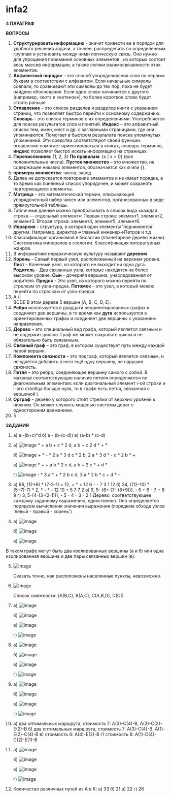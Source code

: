 # infa2 

**4 ПАРАГРАФ**

**ВОПРОСЫ**

1) **Структурировать информацию** - значит привести ее в порядок для удобного решения задачи, а точнее, распределить по определенным группам и установить между ними логическую связь. Оно нужно для упрощения понимания основных элементов , из которых состоит весь массив информации, а также логики взаимосвязанности этих элементов.
2) **Алфавитный порядок** – это способ упорядочивания слов по первым буквам в соответствии с алфавитом. Если начальные символы совпали, то сравнивают эти символы до тех пор, пока не будет найдено обоснование. Если одно слово начинается с другого (например, «кот» и «котенок»), то более короткое слово будет стоять раньше.
3) **Оглавление** – это список разделов и разделов книги с указанием страниц, что позволяет быстро перейти к основному содержанию.
**Словарь** – это список терминов с их определениями. Употребляется для поиска результатов слов и понятий.
**Индекс** – это алфавитный список тем, имен, мест и др. с заглавными страницами, где они упоминаются. Помогает в быстром результате поиска упомянутых упоминаний. Эти средства соответствуют своей функции: оглавление помогает ориентироваться в книгах, словарь терминов, **индекс** позволяет быстро искать информацию на страницах.
4) **Перечислением**: {1, 2, 3}
**По правилам**: {x | x > 0} (все положительные числа). **Пустое множество** – это множество, не содержащее никаких элементов, обозначается как ∅ или {}.
5) **примеры множества**: числа, завод
6) Далее не допускается повторение элементов и не имеет порядка, в то время как линейный список упорядочен, и может сохранять повторяющиеся элементы.
7) **Матрица** - это математический термин, описывающий упорядоченный набер чисел или элементов, организованных в виде прямоугольной таблицы.
8) Табличные данные можно преобразовать в список вида «каждая строка — отдельный элемент»:
Первая строка: элемент1, элемент2, элемент3.
Вторая строка: элемент4, элемент5, элемент6.
9) **Иерархия** - структура, в которой одни элементы 'подчиняются' другим. Например, директор->главный инженер->Петров и т.д
10) Классификация организмов в биологии (планетарное дерево жизни).
Систематика минералов в геологии.
Классификация литературных жанров.
11) В информатике иерархическую культуру называют **деревом**
12) **Корень** - Самый первый узел, расположенный на верхнем уровне. **Лист** - Конечный узел, из которого не выходит ни одна дуга. **Родитель** - Два связанных узла, которые находятся на более высоком уровне. **Сын** - дочерняя вершина, унаследованная от родителя. **Предок** - Это узел, из которого можно перейти по стрелкам от узла-предка. **Потомок** - это узел, в который можно перейти по стрелкам от узла-предка.
13) A
/|\
BCDE
В этом дереве 5 вершин (A, B, C, D, E).
14) **Ребро** используется в двадцати неориентированных графах и соединяет две вершины, в то время как **дуга** используется в ориентированных графах и соединяет две вершины с указанием направления.
15) **Дерево** – это специальный вид графа, который является связным и не содержит циклов. Граф же может сохранять циклы и не обязательно быть связанным.
16) **Связный граф** – это граф, в котором существует путь между каждой парой вершин.
17) **Компонента связности** – это подграф, который является связным, и не удаётся добавить в него ещё одну вершину, не нарушив связность.
18) **Петля** – это ребро, соединяющее вершину самого с собой. В матрице соответствующие наличие петеля определяются по диагональным элементам: если диагональный элемент i-ой строки и i-ого столбца больше нуля, то в графе есть петля, связанная с вершиной i.
19) **Орграф** - дерево у которого стоят стрелки от верхних уровней к нижним. Он может служить моделью системы дорог с одностороним движением.
20) Б 

**ЗАДАНИЯ**

1) a)  a -(b+c)*d
   б)  a - (b-(c-d))
   в)  (a-b) * (c-d)
   
2) а) ![image](https://github.com/user-attachments/assets/b77bfb37-478a-4a9c-b3e6-97831b321e9a) * + a b + c * 2 d, a b + c 2 d * + *
   
   б) ![image](https://github.com/user-attachments/assets/a878b91c-b57a-46d0-b7cd-39ca2a8adc52) + * - * 2 a * 3 d c * 2 b,        2 a * 3 d * - c * 2 b * +
   
   в) ![image](https://github.com/user-attachments/assets/a8d2f589-68f6-4bce-ae18-6632dc80c814) * + + a b * 2 c d, a b + 2 c * + d *
   
   г) ![image](https://github.com/user-attachments/assets/6252de75-8b23-4360-af96-d4296cd61e16) - * 3 a * + * 2 b c d, 3 a * 2 b * c + d * -

3) a) 66, (12+6) * (7-3-1) + 12, + * + 12 6 - - 7 3 1 12
   б) 34, ((12-10) * (5+7)-7) * 2, * - * - 12 10 + 5 7 7 2
   в) 9, 5- (6+ (7- (8+9))), - 5 + 6 - 7 + 8 9
   г) 3, 5-(4-(3-(2-1))), - 5 - 4 - 3 - 2 1
   Дерево, соответствующее каждому заданному выражению, единственно. Оно определяется порядком вычисления значения выражения (порядком обхода узлов 'левый - правый - корень')

4) а) ![image](https://github.com/user-attachments/assets/884bbd64-2e89-4970-b2ca-4444a4faeb04)

   б) ![image](https://github.com/user-attachments/assets/5781f024-c402-4633-ba5b-6c9bf807caf7)

   в) ![image](https://github.com/user-attachments/assets/96e4c34a-a174-44a6-9369-3e6f02134614)

В таком графе могут быть два изолированных вершины (а и б) или одна изолированная вершина и две пары связанных вершин (в):

5) ![image](https://github.com/user-attachments/assets/15fd9c10-beae-4323-9b33-dcfd495dcd92)

   Сказать точно, как расположены населенные пункты, невозможно.

6) ![image](https://github.com/user-attachments/assets/64acaa67-195e-4c4b-a2a2-6c36fed0ce89)

   Список смежности:
(A(B,C), B(A,C), C(A,B,D), D(C))

7) а) ![image](https://github.com/user-attachments/assets/79cbf6a0-3873-4147-a5d1-3c1e3571703b)

   б) ![image](https://github.com/user-attachments/assets/ddba4a03-6a97-46cf-99f4-233fbbaa8b76)

   в) ![image](https://github.com/user-attachments/assets/1a698c65-e49e-4956-846a-5d10e6936c05)

   г) ![image](https://github.com/user-attachments/assets/96b727eb-488e-482e-9c42-cbe82b6c4fa7)

8) а) ![image](https://github.com/user-attachments/assets/6a76a270-6293-4d10-b53f-e5d6a08d389d)

   б) ![image](https://github.com/user-attachments/assets/cf3f0475-ae1f-4632-a0da-9d6ca84716f3)

   в) ![image](https://github.com/user-attachments/assets/3327ab2e-7389-4b32-8ef0-d755249361f3)

   г) ![image](https://github.com/user-attachments/assets/caf9b73c-f3ef-461f-9fb0-266e09d7e868)

9) а) ![image](https://github.com/user-attachments/assets/8bac80b9-9ed3-499d-9847-d54ee5a83563)

   б) ![image](https://github.com/user-attachments/assets/e32f3e79-44b4-42c5-824f-e90098f92783)

   в) ![image](https://github.com/user-attachments/assets/dab83246-e534-4c13-985c-64b9d4275aba)

   г) ![image](https://github.com/user-attachments/assets/b07d20dc-a31a-435a-bb0d-27d7232ec02d)

10) а) два оптимальных маршрута, стоимость 7:
    А(3)-С(4)-В, А(3)-С(2)-Е(2)-В
    б) два оптимальных маршрута, стоимость 7:
    А(3)-С(4)-В, А(1)-Е(2)-С(4)-В
    в) стоимость 6:
    А(4)-Е(2)-В
    г) стоимость 8:
    А(1)-D(4)-С(2)-Е(1)-В

11) а) ![image](https://github.com/user-attachments/assets/466c71c1-4a3e-4cac-9dfb-7b988a1986df)

    б) ![image](https://github.com/user-attachments/assets/e0f982e9-275c-462b-ac68-ca526c0f119a)

    в) ![image](https://github.com/user-attachments/assets/86921130-b686-4c9f-bc39-003ef4209bc4)

    г) ![image](https://github.com/user-attachments/assets/ac2c5bd0-e143-4753-a900-98cd5fda6f41)

12) Количество различных путей из А в К:
    а) 33
    б) 21
    в) 22
    г) 26













